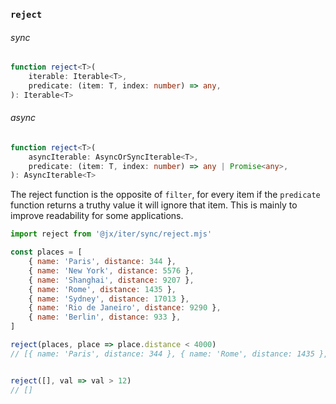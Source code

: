 
### `reject`

###### sync

```ts
function reject<T>(
    iterable: Iterable<T>,
    predicate: (item: T, index: number) => any,
): Iterable<T>
```

###### async

```ts
function reject<T>(
    asyncIterable: AsyncOrSyncIterable<T>,
    predicate: (item: T, index: number) => any | Promise<any>,
): AsyncIterable<T>
```

The reject function is the opposite of `filter`, for every item if the
`predicate` function returns a truthy value it will ignore that item.
This is mainly to improve readability for some applications.

```js
import reject from '@jx/iter/sync/reject.mjs'

const places = [
    { name: 'Paris', distance: 344 },
    { name: 'New York', distance: 5576 },
    { name: 'Shanghai', distance: 9207 },
    { name: 'Rome', distance: 1435 },
    { name: 'Sydney', distance: 17013 },
    { name: 'Rio de Janeiro', distance: 9290 },
    { name: 'Berlin', distance: 933 },
]

reject(places, place => place.distance < 4000)
// [{ name: 'Paris', distance: 344 }, { name: 'Rome', distance: 1435 }, { name: 'Berlin', distance: 933 }]


reject([], val => val > 12)
// []
```
